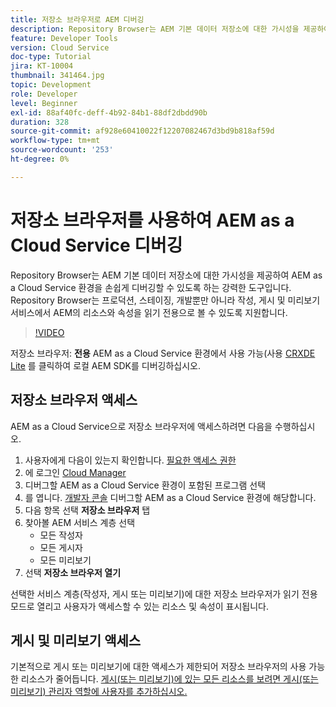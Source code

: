 ```yaml
---
title: 저장소 브라우저로 AEM 디버깅
description: Repository Browser는 AEM 기본 데이터 저장소에 대한 가시성을 제공하여 AEM as a Cloud Service 환경을 손쉽게 디버깅할 수 있도록 하는 강력한 도구입니다.
feature: Developer Tools
version: Cloud Service
doc-type: Tutorial
jira: KT-10004
thumbnail: 341464.jpg
topic: Development
role: Developer
level: Beginner
exl-id: 88af40fc-deff-4b92-84b1-88df2dbdd90b
duration: 328
source-git-commit: af928e60410022f12207082467d3bd9b818af59d
workflow-type: tm+mt
source-wordcount: '253'
ht-degree: 0%

---
```


# 저장소 브라우저를 사용하여 AEM as a Cloud Service 디버깅

Repository Browser는 AEM 기본 데이터 저장소에 대한 가시성을 제공하여 AEM as a Cloud Service 환경을 손쉽게 디버깅할 수 있도록 하는 강력한 도구입니다. Repository Browser는 프로덕션, 스테이징, 개발뿐만 아니라 작성, 게시 및 미리보기 서비스에서 AEM의 리소스와 속성을 읽기 전용으로 볼 수 있도록 지원합니다.

>[!VIDEO](https://video.tv.adobe.com/v/341464?quality=12&learn=on)

저장소 브라우저: __전용__ AEM as a Cloud Service 환경에서 사용 가능(사용 [CRXDE Lite](../aem-sdk-local-quickstart/other-tools.md#crxde-lite) 를 클릭하여 로컬 AEM SDK를 디버깅하십시오.

## 저장소 브라우저 액세스

AEM as a Cloud Service으로 저장소 브라우저에 액세스하려면 다음을 수행하십시오.

1. 사용자에게 다음이 있는지 확인합니다. [필요한 액세스 권한](https://experienceleague.adobe.com/docs/experience-manager-cloud-service/content/implementing/developer-tools/repository-browser.html#access-prerequisites)
1. 에 로그인 [Cloud Manager](https://my.cloudmanager.adobe.com)
1. 디버그할 AEM as a Cloud Service 환경이 포함된 프로그램 선택
1. 를 엽니다. [개발자 콘솔](./developer-console.md) 디버그할 AEM as a Cloud Service 환경에 해당합니다.
1. 다음 항목 선택 __저장소 브라우저__ 탭
1. 찾아볼 AEM 서비스 계층 선택
   + 모든 작성자
   + 모든 게시자
   + 모든 미리보기
1. 선택 __저장소 브라우저 열기__

선택한 서비스 계층(작성자, 게시 또는 미리보기)에 대한 저장소 브라우저가 읽기 전용 모드로 열리고 사용자가 액세스할 수 있는 리소스 및 속성이 표시됩니다.

## 게시 및 미리보기 액세스

기본적으로 게시 또는 미리보기에 대한 액세스가 제한되어 저장소 브라우저의 사용 가능한 리소스가 줄어듭니다. [게시(또는 미리보기)에 있는 모든 리소스를 보려면 게시(또는 미리보기) 관리자 역할에 사용자를 추가하십시오.](https://experienceleague.adobe.com/docs/experience-manager-cloud-service/content/implementing/developer-tools/repository-browser.html#navigate-the-hierarchy)
